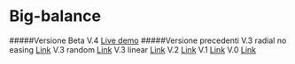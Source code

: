 # Big-balance
#####Versione Beta
V.4 [Live demo](http://www.michelemargiotta.it/lab/big-balance/)
#####Versione precedenti
V.3 radial no easing [Link](http://www.michelemargiotta.it/lab/big-balance/other/v3-radial-no-bounce/)
V.3 random [Link](http://www.michelemargiotta.it/lab/big-balance/other/v3-alternative-random/)
V.3 linear [Link](http://www.michelemargiotta.it/lab/big-balance/other/v3-alternative/)
V.2 [Link](http://www.michelemargiotta.it/lab/big-balance/other/v2/)
V.1 [Link](http://www.michelemargiotta.it/lab/big-balance/other/v1/)
V.0 [Link](http://www.michelemargiotta.it/lab/big-balance/other/v0/)
